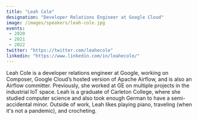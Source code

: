```yaml
---
title: "Leah Cole"
designation: "Developer Relations Engineer at Google Cloud"
image: /images/speakers/leah-cole.jpg
events:
 - 2020
 - 2021
 - 2022
twitter: "https://twitter.com/leahecole"
linkedin: "https://www.linkedin.com/in/leahecole/"
---
```


Leah Cole is a developer relations engineer at Google, working on Composer, Google Cloud’s hosted version of Apache Airflow, and is also an Airflow committer. Previously, she worked at GE on multiple projects in the industrial IoT space. Leah is a graduate of Carleton College, where she studied computer science and also took enough German to have a semi-accidental minor. Outside of work, Leah likes playing piano, traveling (when it's not a pandemic), and crocheting.